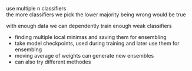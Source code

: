 

use multiple n classifiers  
the more classifiers we pick the lower majority being wrong would be true

with enough data we can dependently train enough weak classifiers

- finding multiple local minimas and saving them for ensembling
- take model checkpoints, used during training and later use them for ensemblng
-  moving average of weights can generate new ensembles
- can also try different methodes

